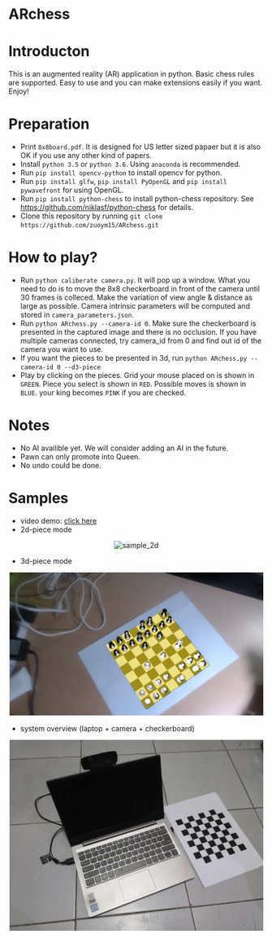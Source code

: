 # ARchess


# Introducton
This is an augmented reality (AR) application in python. Basic chess rules are supported. Easy to use and you can make extensions easily if you want. Enjoy!

# Preparation
- Print `8x8board.pdf`. It is designed for US letter sized papaer but it is also OK if you use any other kind of papers.
- Install `python 3.5` or `python 3.6`. Using `anaconda` is recommended.
- Run `pip install opencv-python` to install opencv for python.
- Run `pip install glfw`, `pip install PyOpenGL` and `pip install pywavefront` for using OpenGL.
- Run `pip install python-chess` to install python-chess repository. See https://github.com/niklasf/python-chess for details.
- Clone this repository by running `git clone https://github.com/zuoym15/ARchess.git`

# How to play?
- Run `python caliberate camera.py`. It will pop up a window. What you need to do is to move the 8x8 checkerboard in front of the camera until 30 frames is colleced. Make the variation of view angle & distance as large as possible. Camera intrinsic parameters will be computed and stored in `camera_parameters.json`.
- Run `python ARchess.py --camera-id 0`. Make sure the checkerboard is presented in the captured image and there is no occlusion. If you have multiple cameras connected, try camera_id from 0 and find out id of the camera you want to use.
- If you want the pieces to be presented in 3d, run `python ARchess.py --camera-id 0 --d3-piece`
- Play by clicking on the pieces. Grid your mouse placed on is shown in `GREEN`. Piece you select is shown in `RED`. Possible moves is shown in `BLUE`. your king becomes `PINK` if you are checked.

# Notes
- No AI availible yet. We will consider adding an AI in the future.
- Pawn can only promote into Queen. 
- No undo could be done.

# Samples
- video demo: [click here](https://youtu.be/CRzdARkl3PQ)
- 2d-piece mode
<div align=center><img src="./samples/sample3.png" alt="sample_2d" width="500"/></div>

- 3d-piece mode
<div align=center><img src="./samples/sample_3d_3.png" alt="sample_3d" width="500"/></div>

- system overview (laptop + camera + checkerboard)
<div align=center><img src="./samples/overview.jpg" alt="overview" width="500"/></div>



